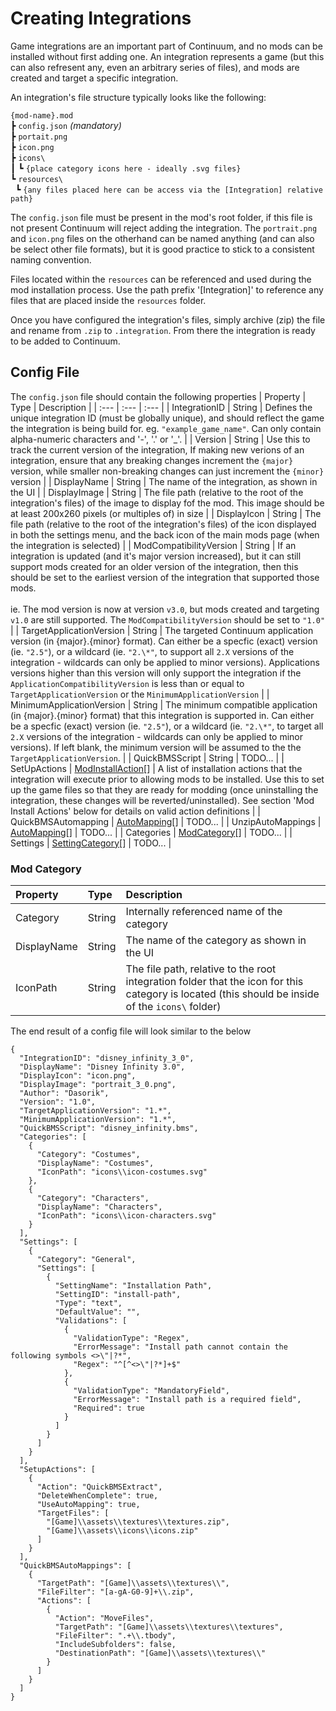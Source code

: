 # Creating Integrations
Game integrations are an important part of Continuum, and no mods can be installed without first adding one. An integration represents a game (but this can also refresent any, even an arbitrary series of files), and mods are created and target a specific integration.

An integration's file structure typically looks like the following:

`{mod-name}.mod`<br>
┣ `config.json` *(mandatory)*<br>
┣ `portait.png`<br>
┣ `icon.png`<br>
┣ `icons\`<br>
┃ ┗ `{place category icons here - ideally .svg files}`<br>
┗ `resources\`<br>
&nbsp; ┗ `{any files placed here can be access via the [Integration] relative path}`

The `config.json` file must be present in the mod's root folder, if this file is not present Continuum will reject adding the integration. The `portrait.png` and `icon.png` files on the otherhand can be named anything (and can also be select other file formats), but it is good practice to stick to a consistent naming convention.

Files located within the `resources` can be referenced and used during the mod installation process. Use the path prefix '[Integration]' to reference any files that are placed inside the `resources` folder.

Once you have configured the integration's files, simply archive (zip) the file and rename from `.zip` to `.integration`. From there the integration is ready to be added to Continuum.

## Config File
The `config.json` file should contain the following properties
| Property | Type | Description |
| :--- | :--- | :--- |
| IntegrationID | String | Defines the unique integration ID (must be globally unique), and should reflect the game the integration is being build for. eg. `"example_game_name"`. Can only contain alpha-numeric characters and '-', '.' or '\_'. |
| Version | String | Use this to track the current version of the integration, If making new verions of an integration, ensure that any breaking changes increment the `{major}` version, while smaller non-breaking changes can just increment the `{minor}` version |
| DisplayName | String | The name of the integration, as shown in the UI |
| DisplayImage | String | The file path (relative to the root of the integration's files) of the image to display fof the mod. This image should be at least 200x260 pixels (or multiples of) in size |
| DisplayIcon | String | The file path (relative to the root of the integration's files) of the icon displayed in both the settings menu, and the back icon of the main mods page (when the integration is selected) |
| ModCompatibilityVersion | String | If an integration is updated (and it's major version increased), but it can still support mods created for an older version of the integration, then this should be set to the earliest version of the integration that supported those mods. <br><br> ie. The mod version is now at version `v3.0`, but mods created and targeting `v1.0` are still supported. The `ModCompatibilityVersion` should be set to `"1.0"` |
| TargetApplicationVersion | String | The targeted Continuum application version (in {major}.{minor} format). Can either be a specfic (exact) version (ie. `"2.5"`), or a wildcard (ie. `"2.\*"`, to support all `2.X` versions of the integration - wildcards can only be applied to minor versions). Applications versions higher than this version will only support the integration if the `ApplicationCompatibilityVersion` is less than or equal to `TargetApplicationVersion` or the `MinimumApplicationVersion` |
| MinimumApplicationVersion | String | The minimum compatible application (in {major}.{minor} format) that this integration is supported in. Can either be a specfic (exact) version (ie. `"2.5"`), or a wildcard (ie. `"2.\*"`, to target all `2.X` versions of the integration - wildcards can only be applied to minor versions). If left blank, the minimum version will be assumed to the the `TargetApplicationVersion`. |
| QuickBMSScript | String | TODO... |
| SetUpActions | [ModInstallAction](https://github.com/dasorik/continuum-mod-manager/blob/main/Wiki/InstallationActions.md)[] | A list of installation actions that the integration will execute prior to allowing mods to be installed. Use this to set up the game files so that they are ready for modding (once uninstalling the integration, these changes will be reverted/uninstalled). See section 'Mod Install Actions' below for details on valid action definitions |
| QuickBMSAutomapping | [AutoMapping](https://github.com/dasorik/continuum-mod-manager/blob/main/Wiki/Automapping.md)[] | TODO... |
| UnzipAutoMappings | [AutoMapping](https://github.com/dasorik/continuum-mod-manager/blob/main/Wiki/Automapping.md)[] | TODO... |
| Categories | [ModCategory](https://github.com/dasorik/continuum-mod-manager/blob/main/Wiki/CreatingIntegrations.md#mod-category)[] | TODO... |
| Settings | [SettingCategory](https://github.com/dasorik/continuum-mod-manager/blob/main/Wiki/Settings.md)[] | TODO... |

### Mod Category
| Property | Type | Description |
| :--- | :--- | :--- |
| Category | String | Internally referenced name of the category |
| DisplayName | String | The name of the category as shown in the UI |
| IconPath | String | The file path, relative to the root integration folder that the icon for this category is located (this should be inside of the `icons\` folder) |

The end result of a config file will look similar to the below
```
{
  "IntegrationID": "disney_infinity_3_0",
  "DisplayName": "Disney Infinity 3.0",
  "DisplayIcon": "icon.png",
  "DisplayImage": "portrait_3_0.png",
  "Author": "Dasorik",
  "Version": "1.0",
  "TargetApplicationVersion": "1.*",
  "MinimumApplicationVersion": "1.*",
  "QuickBMSScript": "disney_infinity.bms",
  "Categories": [
    {
      "Category": "Costumes",
      "DisplayName": "Costumes",
      "IconPath": "icons\\icon-costumes.svg"
    },
    {
      "Category": "Characters",
      "DisplayName": "Characters",
      "IconPath": "icons\\icon-characters.svg"
    }
  ],
  "Settings": [
    {
      "Category": "General",
      "Settings": [
        {
          "SettingName": "Installation Path",
          "SettingID": "install-path",
          "Type": "text",
          "DefaultValue": "",
          "Validations": [
            {
              "ValidationType": "Regex",
              "ErrorMessage": "Install path cannot contain the following symbols <>\"|?*",
              "Regex": "^[^<>\"|?*]+$"
            },
            {
              "ValidationType": "MandatoryField",
              "ErrorMessage": "Install path is a required field",
              "Required": true
            }
          ]
        }
      ]
    }
  ],
  "SetupActions": [
    {
      "Action": "QuickBMSExtract",
      "DeleteWhenComplete": true,
      "UseAutoMapping": true,
      "TargetFiles": [
        "[Game]\\assets\\textures\\textures.zip",
        "[Game]\\assets\\icons\\icons.zip"
      ]
    }
  ],
  "QuickBMSAutoMappings": [
    {
      "TargetPath": "[Game]\\assets\\textures\\",
      "FileFilter": "[a-gA-G0-9]+\\.zip",
      "Actions": [
        {
          "Action": "MoveFiles",
          "TargetPath": "[Game]\\assets\\textures\\textures",
          "FileFilter": ".+\\.tbody",
          "IncludeSubfolders": false,
          "DestinationPath": "[Game]\\assets\\textures\\"
        }
      ]
    }
  ]
}
```
